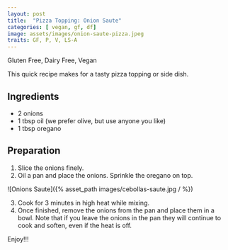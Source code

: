 ```yaml
---
layout: post
title:  "Pizza Topping: Onion Saute"
categories: [ vegan, gf, df]
image: assets/images/onion-saute-pizza.jpeg
traits: GF, P, V, LS-A
---
```


Gluten Free, Dairy Free, Vegan


This quick recipe makes for a tasty pizza topping or side dish.


## Ingredients

* 2 onions
* 1 tbsp oil (we prefer olive, but use anyone you like)
* 1 tbsp oregano 

	


## Preparation

1. Slice the onions finely.
2. Oil a pan and place the onions.  Sprinkle the oregano on top.


![Onions Saute]({% asset_path images/cebollas-saute.jpg / %})


3. Cook for 3 minutes in high heat while mixing. 
4. Once finished, remove the onions from the pan and place them in a bowl. Note that if you leave the onions in the pan they will continue to cook and soften, even if the heat is off.

Enjoy!!!

 






